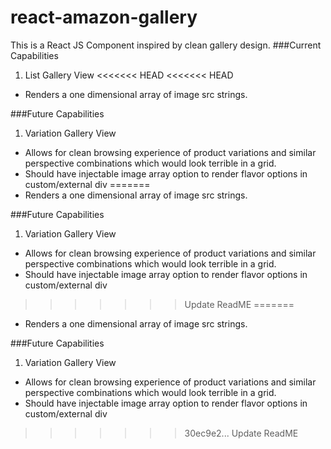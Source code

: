 # react-amazon-gallery
This is a React JS Component inspired by clean gallery design. 
###Current Capabilities
1. List Gallery View
<<<<<<< HEAD
<<<<<<< HEAD
  * Renders a one dimensional array of image src strings.

###Future Capabilities
1. Variation Gallery View
  * Allows for clean browsing experience of product variations and similar perspective combinations which would look terrible in a grid.
  * Should have injectable image array option to render flavor options in custom/external div
=======
 * Renders a one dimensional array of image src strings.

###Future Capabilities
1. Variation Gallery View
 * Allows for clean browsing experience of product variations and similar perspective combinations which would look terrible in a grid.
 * Should have injectable image array option to render flavor options in custom/external div
>>>>>>> Update ReadME
=======
 * Renders a one dimensional array of image src strings.

###Future Capabilities
1. Variation Gallery View
 * Allows for clean browsing experience of product variations and similar perspective combinations which would look terrible in a grid.
 * Should have injectable image array option to render flavor options in custom/external div
>>>>>>> 30ec9e2... Update ReadME
